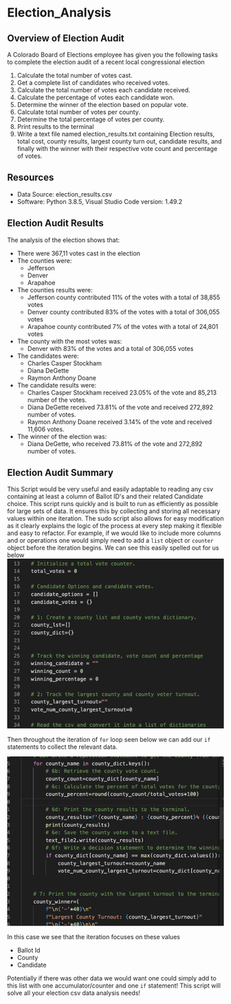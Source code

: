# Election_Analysis
 
## Overview of Election Audit
A Colorado Board of Elections employee has given you the following tasks to complete the election audit of a recent local congressional election
 
1. Calculate the total number of votes cast.
2. Get a complete list of candidates who received votes.
3. Calculate the total number of votes each candidate received.
4. Calculate the percentage of votes each candidate won.
5. Determine the winner of the election based on popular vote.
6. Calculate total number of votes per county.
7. Determine the total percentage of votes per county.
8. Print results to the terminal
9. Write a text file named election_results.txt containing Election results, total cost, county results, largest county turn out, candidate results, and finally with the winner with their respective vote count and percentage of votes.  
## Resources
- Data Source: election_results.csv
- Software: Python 3.8.5, Visual Studio Code version: 1.49.2
 
## Election Audit Results
The analysis of the election shows that:
- There were 367,11 votes cast in the election
- The counties were:
   - Jefferson
   - Denver
   - Arapahoe
- The counties results were:
   - Jefferson county contributed 11% of the votes with a total of 38,855 votes
   - Denver county contributed 83% of the votes with a total of 306,055 votes
   - Arapahoe county contributed 7% of the votes with a total of 24,801 votes
- The county with the most votes was:
   - Denver with 83% of the votes and a total of 306,055 votes
- The candidates were:
   - Charles Casper Stockham
   - Diana DeGette
   - Raymon Anthony Doane
- The candidate results were:
   - Charles Casper Stockham received 23.05% of the vote and 85,213 number of the votes.
   - Diana DeGette received 73.81% of the vote and received 272,892 number of votes.
   - Raymon Anthony Doane received 3.14% of the vote and received 11,606 votes.
- The winner of the election was:
   - Diana DeGette, who received 73.81% of the vote and 272,892 number of votes.
 
## Election Audit Summary
This Script would be very useful and easily adaptable to
reading any csv containing at least a column of Ballot ID's and their related Candidate choice. This script runs quickly and is built to run as efficiently as possible for large sets of data. It ensures this by collecting and storing all necessary values within one iteration.  The sudo script also allows for easy modification as it clearly explains the logic of the process at every step making it flexible and easy to refactor. For example, if we would like to include more columns and or operations one would simply need to add a `list` object or `counter` object before the iteration begins. We can see this easily spelled out for us below
![alt text](https://github.com/sebcampos/Election_Analysis/blob/master/Resources/Screen%20Shot%202020-10-02%20at%2012.31.54%20PM.png?raw=True)


Then throughout the iteration of `for` loop seen below  we can add our    `if` statements to collect the relevant data.

 
![alt text](https://github.com/sebcampos/Election_Analysis/blob/master/Resources/Screen%20Shot%202020-10-02%20at%2012.33.18%20PM.png?raw=True)
 
In this case we see that the iteration focuses on these values
- Ballot Id
- County
- Candidate
 
Potentially if there was other data we would want one could simply add to this list with one accumulator/counter and one `if` statement! This script will solve all your election csv data analysis needs!